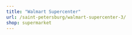 ```yaml
---
title: "Walmart Supercenter"
url: /saint-petersburg/walmart-supercenter-3/
shop: supermarket
---
```

